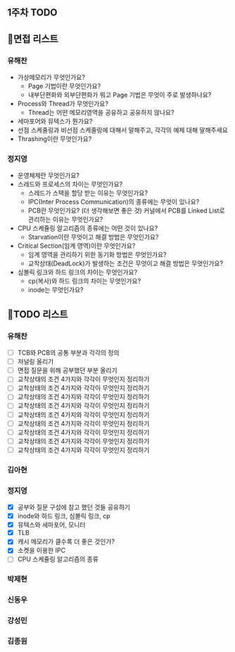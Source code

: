 ## 1주차 TODO 

## 📃면접 리스트 
### 유해찬 
- 가상메모리가 무엇인가요? 
  - Page 기법이란 무엇인가요? 
  - 내부단편화와 외부단편화가 뭐고 Page 기법은 무엇이 주로 발생하나요? 
- Process와 Thread가 무엇인가요? 
  - Thread는 어떤 메모리영역을 공유하고 공유하지 않나요? 
- 세마포어와 뮤텍스가 뭔가요? 
- 선점 스케줄링과 비선점 스케줄링에 대해서 말해주고, 각각의 예제 대해 말해주세요
- Thrashing이란 무엇인가요?

### 정지영
- 운영체제란 무엇인가요?
- 스레드와 프로세스의 차이는 무엇인가요?
  - 스레드가 스택을 할당 받는 이유는 무엇인가요?
  - IPC(Inter Process Communication)의 종류에는 무엇이 있나요?
  - PCB란 무엇인가요? (더 생각해보면 좋은 것) 커널에서 PCB를 Linked List로 관리하는 이유는 무엇인가요?
- CPU 스케쥴링 알고리즘의 종류에는 어떤 것이 있나요?
  - Starvation이란 무엇이고 해결 방법은 무엇인가요?
- Critical Section(임계 영역)이란 무엇인가요?
  - 임계 영역을 관리하기 위한 동기화 방법은 무엇인가요?
  - 교착상태(DeadLock)가 발생하는 조건은 무엇이고 해결 방법은 무엇인가요?
- 심볼릭 링크와 하드 링크의 차이는 무엇인가요?
  - cp(복사)와 하드 링크의 차이는 무엇인가요?
  - inode는 무엇인가요?

## 📕TODO 리스트 

### 유해찬 
- [ ] TCB와 PCB의 공통 부분과 각각의 정의 
- [ ] 저널링 올리기
- [ ] 면접 질문을 위해 공부했던 부분 올리기
- [ ] 교착상태의 조건 4가지와 각각이 무엇인지 정리하기
- [ ] 교착상태의 조건 4가지와 각각이 무엇인지 정리하기
- [ ] 교착상태의 조건 4가지와 각각이 무엇인지 정리하기
- [ ] 교착상태의 조건 4가지와 각각이 무엇인지 정리하기
- [ ] 교착상태의 조건 4가지와 각각이 무엇인지 정리하기
- [ ] 교착상태의 조건 4가지와 각각이 무엇인지 정리하기
- [ ] 교착상태의 조건 4가지와 각각이 무엇인지 정리하기
- [ ] 교착상태의 조건 4가지와 각각이 무엇인지 정리하기
- [ ] 교착상태의 조건 4가지와 각각이 무엇인지 정리하기

### 김아현

### 정지영
- [x] 공부와 질문 구성에 참고 했던 것들 공유하기
- [x] inode와 하드 링크, 심볼릭 링크, cp
- [x] 뮤텍스와 세마포어, 모니터
- [x] TLB
- [x] 캐시 메모리가 클수록 더 좋은 것인가?
- [x] 소켓을 이용한 IPC
- [ ] CPU 스케쥴링 알고리즘의 종류

### 박제현

### 신동우

### 강성민 

### 김종원 
